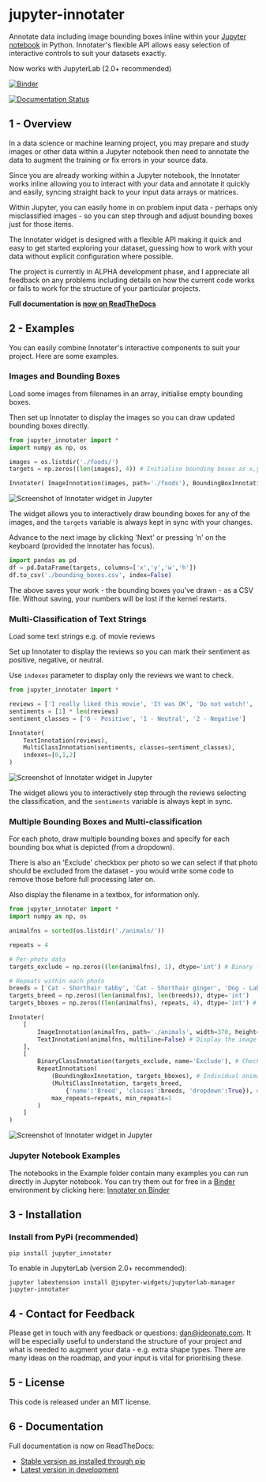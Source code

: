 # jupyter-innotater

Annotate data including image bounding boxes inline within your [Jupyter notebook](https://jupyter.org/) in Python. Innotater's flexible API allows easy selection of interactive controls to suit your datasets exactly. 

Now works with JupyterLab (2.0+ recommended)

[![Binder](https://mybinder.org/badge_logo.svg)](https://mybinder.org/v2/gh/ideonate/jupyter-innotater/master)

[![Documentation Status](https://readthedocs.org/projects/jupyter-innotater/badge/?version=latest)](https://jupyter-innotater.readthedocs.io/en/latest/?badge=latest)

## 1 - Overview

In a data science or machine learning project, you may prepare and study images or other data within a Jupyter notebook then need to annotate the data to augment the training or fix errors in your source data.

Since you are already working within a Jupyter notebook, the Innotater works inline allowing you to interact with your data and annotate it quickly and easily, syncing straight back to your input data arrays or matrices.

Within Jupyter, you can easily home in on problem input data - perhaps only misclassified images - so you can step through and adjust bounding boxes just for those items. 

The Innotater widget is designed with a flexible API making it quick and easy to get started exploring your dataset, guessing how to work with your data without explicit configuration where possible.

The project is currently in ALPHA development phase, and I appreciate all feedback on any problems including details on how the current code works or fails to work for the structure of your particular projects.

**Full documentation is [now on ReadTheDocs](https://jupyter-innotater.readthedocs.io/)**

## 2 - Examples

You can easily combine Innotater's interactive components to suit your project. Here are some examples.

### Images and Bounding Boxes

Load some images from filenames in an array, initialise empty bounding boxes.

Then set up Innotater to display the images so you can draw updated bounding boxes directly.

```python
from jupyter_innotater import *
import numpy as np, os

images = os.listdir('./foods/')
targets = np.zeros((len(images), 4)) # Initialise bounding boxes as x,y = 0,0, width,height = 0,0

Innotater( ImageInnotation(images, path='./foods'), BoundingBoxInnotation(targets) )
```

![Screenshot of Innotater widget in Jupyter](docs/_static/screenshots/ImageAndBBoxesInnotater.png)

The widget allows you to interactively draw bounding boxes for any of the images, and the `targets` variable is always kept in sync with your changes.

Advance to the next image by clicking 'Next' or pressing 'n' on the keyboard (provided the Innotater has focus).

```python
import pandas as pd
df = pd.DataFrame(targets, columns=['x','y','w','h'])
df.to_csv('./bounding_boxes.csv', index=False)
```

The above saves your work - the bounding boxes you've drawn - as a CSV file. Without saving, your numbers will be lost if the kernel restarts.


### Multi-Classification of Text Strings

Load some text strings e.g. of movie reviews

Set up Innotater to display the reviews so you can mark their sentiment as positive, negative, or neutral.

Use `indexes` parameter to display only the reviews we want to check.

```python
from jupyter_innotater import *

reviews = ['I really liked this movie', 'It was OK', 'Do not watch!', 'Ignore me']
sentiments = [1] * len(reviews)
sentiment_classes = ['0 - Positive', '1 - Neutral', '2 - Negative']

Innotater(
    TextInnotation(reviews), 
    MultiClassInnotation(sentiments, classes=sentiment_classes),
    indexes=[0,1,2]
)
```

![Screenshot of Innotater widget in Jupyter](docs/_static/screenshots/TextAndMultiClassifier.png)

The widget allows you to interactively step through the reviews selecting the classification, and the `sentiments` variable is always kept in sync.


### Multiple Bounding Boxes and Multi-classification 

For each photo, draw multiple bounding boxes and specify for each bounding box what is depicted (from a dropdown).

There is also an 'Exclude' checkbox per photo so we can select if that photo should be excluded from the dataset - you would write some code to remove those before full processing later on.

Also display the filename in a textbox, for information only.

```python
from jupyter_innotater import *
import numpy as np, os

animalfns = sorted(os.listdir('./animals/'))

repeats = 4

# Per-photo data
targets_exclude = np.zeros((len(animalfns), 1), dtype='int') # Binary flag to indicate want to exclude from dataset

# Repeats within each photo
breeds = ['Cat - Shorthair tabby', 'Cat - Shorthair ginger', 'Dog - Labrador', 'Dog - Beagle', 'Dog - Terrier']
targets_breed = np.zeros((len(animalfns), len(breeds)), dtype='int')
targets_bboxes = np.zeros((len(animalfns), repeats, 4), dtype='int') # (x,y,w,h) for each animal

Innotater(
    [
        ImageInnotation(animalfns, path='./animals', width=370, height=280), # Display the image itself
        TextInnotation(animalfns, multiline=False) # Display the image filename
    ],
    [
        BinaryClassInnotation(targets_exclude, name='Exclude'), # Checkbox
        RepeatInnotation(
            (BoundingBoxInnotation, targets_bboxes), # Individual animal bounding box
            (MultiClassInnotation, targets_breed,
                {'name':'Breed', 'classes':breeds, 'dropdown':True}), # Per-animal breed dropdown
            max_repeats=repeats, min_repeats=1
        )
    ]
)
```

![Screenshot of Innotater widget in Jupyter](docs/_static/screenshots/MultipleBBoxesANDMultiClass.png)


### Jupyter Notebook Examples

The notebooks in the Example folder contain many examples you can run directly in Jupyter notebook. You can try them out for free in a [Binder](https://mybinder.org/) environment by clicking here: [Innotater on Binder](https://mybinder.org/v2/gh/ideonate/jupyter-innotater/master)


## 3 - Installation

### Install from PyPi (recommended)

```
pip install jupyter_innotater
```

To enable in JupyterLab (version 2.0+ recommended):

```
jupyter labextension install @jupyter-widgets/jupyterlab-manager jupyter-innotater
```
   
## 4 - Contact for Feedback

Please get in touch with any feedback or questions: [dan@ideonate.com](dan@ideonate.com). It will be especially useful to understand the structure of your project and what is needed to augment your data - e.g. extra shape types. There are many ideas on the roadmap, and your input is vital for prioritising these.

## 5 - License

This code is released under an MIT license.

## 6 - Documentation

Full documentation is now on ReadTheDocs:
* [Stable version as installed through pip](https://jupyter-innotater.readthedocs.io/en/stable/index.html)
* [Latest version in development](https://jupyter-innotater.readthedocs.io/en/latest/index.html)
